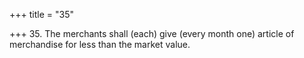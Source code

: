 +++
title = "35"

+++
35. The merchants shall (each) give (every month one) article of merchandise for less than the market value.
